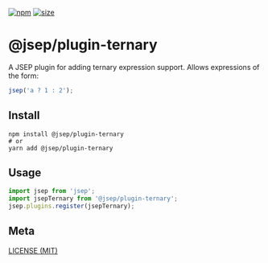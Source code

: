 [npm]: https://img.shields.io/npm/v/@jsep/plugin-ternary
[npm-url]: https://www.npmjs.com/package/@jsep/plugin-ternary
[size]: https://packagephobia.now.sh/badge?p=@jsep/plugin-ternary
[size-url]: https://packagephobia.now.sh/result?p=@jsep/plugin-ternary

[![npm][npm]][npm-url]
[![size][size]][size-url]

# @jsep/plugin-ternary

A JSEP plugin for adding ternary expression support. Allows expressions of the form:

```javascript
jsep('a ? 1 : 2');
```

## Install

```console
npm install @jsep/plugin-ternary
# or
yarn add @jsep/plugin-ternary
```

## Usage
```javascript
import jsep from 'jsep';
import jsepTernary from '@jsep/plugin-ternary';
jsep.plugins.register(jsepTernary);
```

## Meta

[LICENSE (MIT)](/LICENSE)
